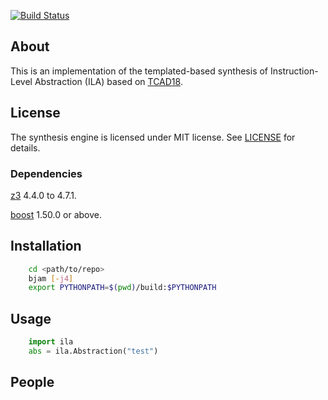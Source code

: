 
[![Build Status](https://travis-ci.org/PrincetonUniversity/ILA-Synthesis-Engine.svg?branch=master)](https://travis-ci.org/PrincetonUniversity/ILA-Synthesis-Engine)

## About 
This is an implementation of the templated-based synthesis of Instruction-Level Abstraction (ILA) based on [TCAD18](https://ieeexplore.ieee.org/document/8076885/). 

## License
The synthesis engine is licensed under MIT license. See [LICENSE](LICENSE) for details. 

### Dependencies 
[z3](https://github.com/Z3Prover/z3) 4.4.0 to 4.7.1.

[boost](https://www.boost.org) 1.50.0 or above.

## Installation
```bash
	cd <path/to/repo>
	bjam [-j4]
	export PYTHONPATH=$(pwd)/build:$PYTHONPATH
```

## Usage
``` python
	import ila
	abs = ila.Abstraction("test")
```

## People
